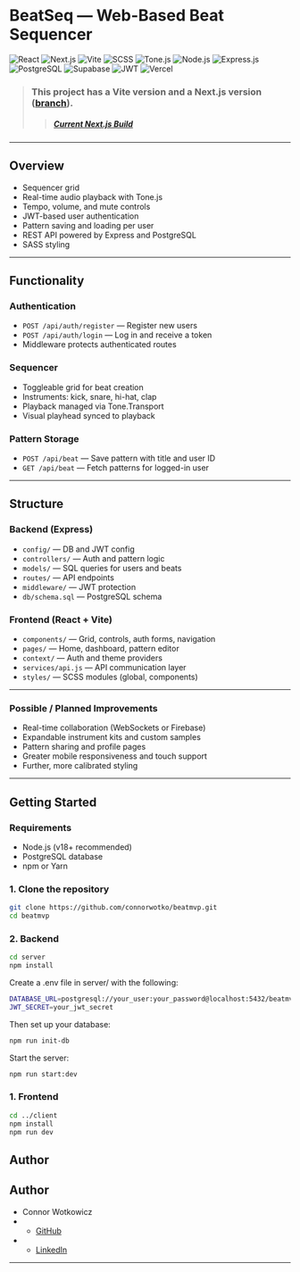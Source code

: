 # BeatSeq — Web-Based Beat Sequencer


![React](https://img.shields.io/badge/React-61DAFB?style=for-the-badge&logo=react&logoColor=white)
![Next.js](https://img.shields.io/badge/Next.js-000?style=for-the-badge&logo=next.js&logoColor=white)
![Vite](https://img.shields.io/badge/Vite-646CFF?style=for-the-badge&logo=vite&logoColor=white)
![SCSS](https://img.shields.io/badge/SCSS-cc6699?style=for-the-badge&logo=sass&logoColor=white)
![Tone.js](https://img.shields.io/badge/Tone.js-ff7373?style=for-the-badge)
![Node.js](https://img.shields.io/badge/Node.js-339933?style=for-the-badge&logo=nodedotjs&logoColor=white)
![Express.js](https://img.shields.io/badge/Express.js-000?style=for-the-badge&logo=express&logoColor=white)
![PostgreSQL](https://img.shields.io/badge/PostgreSQL-316192?style=for-the-badge&logo=postgresql&logoColor=white)
![Supabase](https://img.shields.io/badge/Supabase-3ECF8E?style=for-the-badge&logo=supabase&logoColor=white)
![JWT](https://img.shields.io/badge/JWT-000?style=for-the-badge&logo=jsonwebtokens&logoColor=white)
![Vercel](https://img.shields.io/badge/Vercel-000?style=for-the-badge&logo=vercel&logoColor=white)



> ### This project has a Vite version and a Next.js version ([branch](https://github.com/connorwotkowicz/BeatSeq/tree/next)). 
> > ##### [Current Next.js Build](https://beatseq.vercel.app)






---

## Overview

- Sequencer grid
- Real-time audio playback with Tone.js
- Tempo, volume, and mute controls
- JWT-based user authentication
- Pattern saving and loading per user
- REST API powered by Express and PostgreSQL
- SASS styling 

---

## Functionality

### Authentication

- `POST /api/auth/register` — Register new users
- `POST /api/auth/login` — Log in and receive a token
- Middleware protects authenticated routes

### Sequencer

- Toggleable grid for beat creation
- Instruments: kick, snare, hi-hat, clap
- Playback managed via Tone.Transport
- Visual playhead synced to playback

### Pattern Storage

- `POST /api/beat` — Save pattern with title and user ID
- `GET /api/beat` — Fetch patterns for logged-in user

---

## Structure

### Backend (Express)

- `config/` — DB and JWT config
- `controllers/` — Auth and pattern logic
- `models/` — SQL queries for users and beats
- `routes/` — API endpoints
- `middleware/` — JWT protection
- `db/schema.sql` — PostgreSQL schema

### Frontend (React + Vite)

- `components/` — Grid, controls, auth forms, navigation
- `pages/` — Home, dashboard, pattern editor
- `context/` — Auth and theme providers
- `services/api.js` — API communication layer
- `styles/` — SCSS modules (global, components)

---

### Possible / Planned Improvements

- Real-time collaboration (WebSockets or Firebase)
- Expandable instrument kits and custom samples
- Pattern sharing and profile pages
- Greater mobile responsiveness and touch support
- Further, more calibrated styling 

---


## Getting Started

### Requirements

- Node.js (v18+ recommended)
- PostgreSQL database
- npm or Yarn

### 1. Clone the repository

```bash
git clone https://github.com/connorwotko/beatmvp.git
cd beatmvp
```


### 2. Backend
```bash
cd server
npm install
```
Create a .env file in server/ with the following:
```bash
DATABASE_URL=postgresql://your_user:your_password@localhost:5432/beatmvp
JWT_SECRET=your_jwt_secret
```
Then set up your database:
```bash
npm run init-db
```

Start the server:
``` bash
npm run start:dev
```

### 1. Frontend
```bash
cd ../client
npm install
npm run dev
```


## Author

## Author

- Connor Wotkowicz
- - [GitHub](https://github.com/connorwotkowicz)
- - [LinkedIn](https://www.linkedin.com/in/wotkowicz)


---
